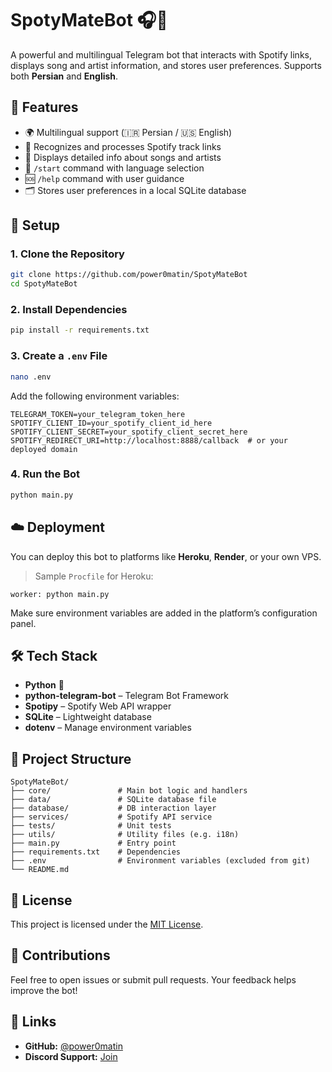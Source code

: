 # SpotyMateBot 🎧🤖

A powerful and multilingual Telegram bot that interacts with Spotify links, displays song and artist information, and stores user preferences. Supports both **Persian** and **English**.


## 🌟 Features

- 🌍 Multilingual support (🇮🇷 Persian / 🇺🇸 English)
- 🔗 Recognizes and processes Spotify track links
- 🎵 Displays detailed info about songs and artists
- 💬 `/start` command with language selection
- 🆘 `/help` command with user guidance
- 🗂️ Stores user preferences in a local SQLite database


## 🚀 Setup

### 1. Clone the Repository

```bash
git clone https://github.com/power0matin/SpotyMateBot
cd SpotyMateBot
````

### 2. Install Dependencies

```bash
pip install -r requirements.txt
```

### 3. Create a `.env` File

```bash
nano .env
```

Add the following environment variables:

```env
TELEGRAM_TOKEN=your_telegram_token_here
SPOTIFY_CLIENT_ID=your_spotify_client_id_here
SPOTIFY_CLIENT_SECRET=your_spotify_client_secret_here
SPOTIFY_REDIRECT_URI=http://localhost:8888/callback  # or your deployed domain
```

### 4. Run the Bot

```bash
python main.py
```


## ☁️ Deployment

You can deploy this bot to platforms like **Heroku**, **Render**, or your own VPS.

> Sample `Procfile` for Heroku:

```
worker: python main.py
```

Make sure environment variables are added in the platform’s configuration panel.


## 🛠 Tech Stack

* **Python** 🐍
* **python-telegram-bot** – Telegram Bot Framework
* **Spotipy** – Spotify Web API wrapper
* **SQLite** – Lightweight database
* **dotenv** – Manage environment variables


## 📁 Project Structure

```
SpotyMateBot/
├── core/               # Main bot logic and handlers
├── data/               # SQLite database file
├── database/           # DB interaction layer
├── services/           # Spotify API service
├── tests/              # Unit tests
├── utils/              # Utility files (e.g. i18n)
├── main.py             # Entry point
├── requirements.txt    # Dependencies
├── .env                # Environment variables (excluded from git)
└── README.md
```


## 📜 License

This project is licensed under the [MIT License](LICENSE).


## 🙌 Contributions

Feel free to open issues or submit pull requests. Your feedback helps improve the bot!


## 🔗 Links

* **GitHub:** [@power0matin](https://github.com/power0matin)
* **Discord Support:** [Join](https://discord.com/invite/bkApFpXyQh)
